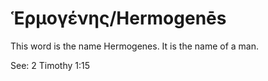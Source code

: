 # Ἑρμογένης/Hermogenēs

This word is the name Hermogenes. It is the name of a man.

See: 2 Timothy 1:15
